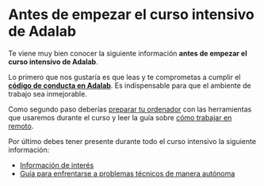 # Antes de empezar el curso intensivo de Adalab

Te viene muy bien conocer la siguiente información **antes de empezar el curso intensivo de Adalab**.

Lo primero que nos gustaría es que leas y te comprometas a cumplir el [**código de conducta en Adalab**](guias/codigo_de_conducta.md). Es indispensable para que el ambiente de trabajo sea inmejorable.

Como segundo paso deberías [preparar tu ordenador](guias/instalacion_de_ordenadores.md) con las herramientas que usaremos durante el curso y leer la guía sobre [cómo trabajar en remoto](guias/como_trabajar_en_remoto.md).

Por último debes tener presente durante todo el curso intensivo la siguiente información:

- [Información de interés](guias/informacion_de_interes.md)
- [Guía para enfrentarse a problemas técnicos de manera autónoma](guias/busqueda_de_soluciones.md)